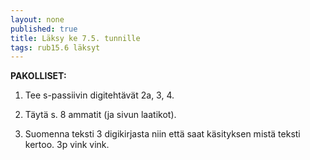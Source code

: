 ```yaml
---
layout: none
published: true
title: Läksy ke 7.5. tunnille
tags: rub15.6 läksyt
---
```

**PAKOLLISET:**

1. Tee s-passiivin digitehtävät 2a, 3, 4.

2. Täytä s. 8 ammatit (ja sivun laatikot).

3. Suomenna teksti 3 digikirjasta niin että saat käsityksen mistä teksti kertoo. 3p vink vink.
